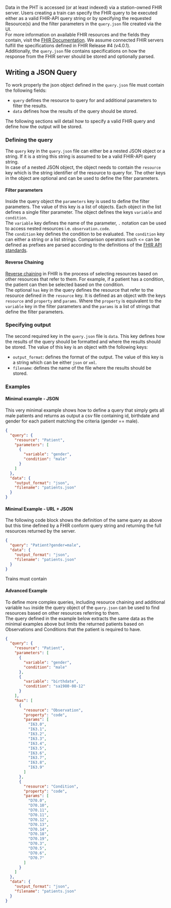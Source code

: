 Data in the PHT is accessed (or at least indexed) via a station-owned FHIR server. Users creating a train can specify the
FHIR query to be executed either as a valid FHIR-API query string or by specifying the requested Resource(s) and the
filter parameters in the `query.json` file created via the UI.  
For more information on available FHIR resources and the fields they contain, visit the
[FHIR Documentation](https://www.hl7.org/fhir/resourcelist.html). We assume connected FHIR servers fulfill the
specifications defined in FHIR Release #4 (v4.0.1).  
Additionally, the `query.json` file contains specifications on how the response from the FHIR server should be stored
and optionally parsed.

## Writing a JSON Query

To work properly the json object defined in the `query.json` file must contain the following fields:

- `query` defines the resource to query for and additional parameters to filter the results.
- `data` defines how the results of the query should be stored.

The following sections will detail how to specify a valid FHIR query and define how the output will be stored.

### Defining the query

The `query` key in the `query.json` file can either be a nested JSON object or a string. If it is a string this string
is assumed to be a valid FHIR-API query string.  
In case of a nested JSON object, the object needs to contain the `resource`
key which is the string identifier of the resource to query for. The other keys in the object are optional and can be
used to define the filter parameters.

#### Filter parameters
Inside the query object the `parameters` key is used to define the filter parameters. The value of this key is a
list of objects. Each object in the list defines a single filter parameter. The object defines the keys `variable` and
`condition`.   
The `variable` key defines the name of the parameter, `.` notation can be used to access nested resources i.e.
`observation.code`.  
The `condition` key defines the condition to be evaluated. The `condition` key can either a string or a list strings.
Comparison operators such <= can be defined as prefixes are parsed according to the definitions of the 
[FHIR API standards](https://www.hl7.org/fhir/search.html#prefix).

#### Reverse Chaining
[Reverse chaining](https://www.hl7.org/fhir/search.html#has) in FHIR is the process of selecting resources based on other
resources that refer to them. For example, if a patient has a condition, the patient can then be selected based on the
condition.  
The optional `has` key in the query defines the resource that refer to the resource defined in the `resource` key. 
It is defined as an object with the keys `resource` and `property` and `params`. Where the `property` is equivalent to
the `variable` key in the filter parameters and the `params` is a list of strings that define the filter parameters.



### Specifying output
The second required key in the `query.json` file is `data`. This key defines how the results of the query should be 
formatted and where the results should be stored. The value of this key is an object with the following keys:

- `output_format`: defines the format of the output. The value of this key is a string which can be either `json` or `xml`.
- `filename`: defines the name of the file where the results should be stored.


### Examples

#### Minimal example - JSON

This very minimal example shows how to define a query that simply gets all male patients and returns as output a csv
file containing id, birthdate and gender for each patient matching the criteria (gender == male).

```json
{
  "query": {
    "resource": "Patient",
    "parameters": [
      {
        "variable": "gender",
        "condition": "male"
      }
    ]
  },
  "data": {
    "output_format": "json",
    "filename": "patients.json"
  }
}
```

#### Minimal Example - URL + JSON

The following code block shows the definition of the same query as above but this time defined by a FHIR conform query
string and returning the full resources returned by the server.

```json
{
  "query": "Patient?gender=male",
  "data": {
    "output_format": "json",
    "filename": "patients.json"
  }
}
```

Trains must contain

#### Advanced Example

To define more complex queries, including resource chaining and additional variable `has` inside the query object of
the `query.json` can be used to find resources based on other resources referring to them.  
The query defined in the example below extracts the same data as the minimal examples above but limits the returned
patients based on Observations and Conditions that the patient is required to have.

```json
{
  "query": {
    "resource": "Patient",
    "parameters": [
      {
        "variable": "gender",
        "condition": "male"
      },
      {
        "variable": "birthdate",
        "condition": "sa1980-08-12"
      }
    ],
    "has": [
      {
        "resource": "Observation",
        "property": "code",
        "params": [
          "I63.0",
          "I63.1",
          "I63.2",
          "I63.3",
          "I63.4",
          "I63.5",
          "I63.6",
          "I63.7",
          "I63.8",
          "I63.9"
        ]
      },
      {
        "resource": "Condition",
        "property": "code",
        "params": [
          "D70.0",
          "D70.10",
          "D70.11",
          "D70.11",
          "D70.12",
          "D70.13",
          "D70.14",
          "D70.18",
          "D70.19",
          "D70.3",
          "D70.5",
          "D70.6",
          "D70.7"
        ]
      }
    ]
  },
  "data": {
    "output_format": "json",
    "filename": "patients.json"
  }
}
```
